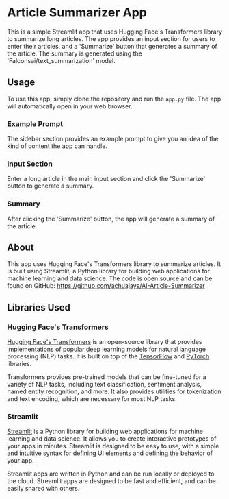 # Article Summarizer App

This is a simple Streamlit app that uses Hugging Face's Transformers library to summarize long articles. The app provides an input section for users to enter their articles, and a 'Summarize' button that generates a summary of the article. The summary is generated using the 'Falconsai/text_summarization' model.

## Usage

To use this app, simply clone the repository and run the `app.py` file. The app will automatically open in your web browser.

### Example Prompt

The sidebar section provides an example prompt to give you an idea of the kind of content the app can handle.

### Input Section

Enter a long article in the main input section and click the 'Summarize' button to generate a summary.

### Summary

After clicking the 'Summarize' button, the app will generate a summary of the article.

## About

This app uses Hugging Face's Transformers library to summarize articles. It is built using Streamlit, a Python library for building web applications for machine learning and data science. The code is open source and can be found on GitHub: https://github.com/achuajays/AI-Article-Summarizer

## Libraries Used

### Hugging Face's Transformers

[Hugging Face's Transformers](https://huggingface.co/transformers/) is an open-source library that provides implementations of popular deep learning models for natural language processing (NLP) tasks. It is built on top of the [TensorFlow](https://www.tensorflow.org/) and [PyTorch](https://pytorch.org/) libraries.

Transformers provides pre-trained models that can be fine-tuned for a variety of NLP tasks, including text classification, sentiment analysis, named entity recognition, and more. It also provides utilities for tokenization and text encoding, which are necessary for most NLP tasks.

### Streamlit

[Streamlit](https://streamlit.io/) is a Python library for building web applications for machine learning and data science. It allows you to create interactive prototypes of your apps in minutes. Streamlit is designed to be easy to use, with a simple and intuitive syntax for defining UI elements and defining the behavior of your app.

Streamlit apps are written in Python and can be run locally or deployed to the cloud. Streamlit apps are designed to be fast and efficient, and can be easily shared with others.




